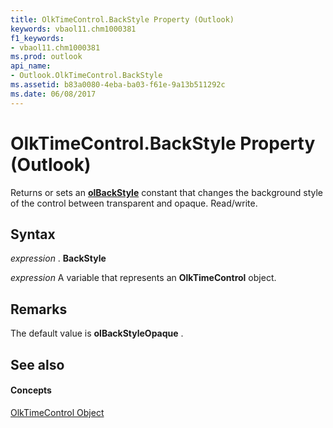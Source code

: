 ```yaml
---
title: OlkTimeControl.BackStyle Property (Outlook)
keywords: vbaol11.chm1000381
f1_keywords:
- vbaol11.chm1000381
ms.prod: outlook
api_name:
- Outlook.OlkTimeControl.BackStyle
ms.assetid: b83a0080-4eba-ba03-f61e-9a13b511292c
ms.date: 06/08/2017
---
```



# OlkTimeControl.BackStyle Property (Outlook)

Returns or sets an  **[olBackStyle](olbackstyle-enumeration-outlook.md)** constant that changes the background style of the control between transparent and opaque. Read/write.


## Syntax

 _expression_ . **BackStyle**

 _expression_ A variable that represents an **OlkTimeControl** object.


## Remarks

The default value is  **olBackStyleOpaque** .


## See also


#### Concepts


[OlkTimeControl Object](olktimecontrol-object-outlook.md)

